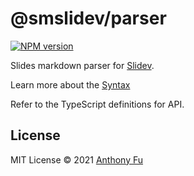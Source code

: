 # @smslidev/parser

[![NPM version](https://img.shields.io/npm/v/@smslidev/parser?color=3AB9D4&label=)](https://www.npmjs.com/package/@smslidev/parser)

Slides markdown parser for [Slidev](https://sli.dev).

Learn more about the [Syntax](https://sli.dev/guide/syntax.html)

Refer to the TypeScript definitions for API.

## License

MIT License © 2021 [Anthony Fu](https://github.com/antfu)
